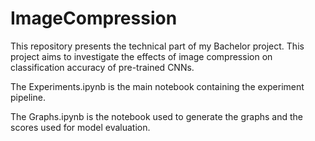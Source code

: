 # ImageCompression

This repository presents the technical part of my Bachelor project. This project aims to investigate the effects of image compression on classification accuracy of pre-trained CNNs.

The Experiments.ipynb is the main notebook containing the experiment pipeline.

The Graphs.ipynb is the notebook used to generate the graphs and the scores used for model evaluation.
